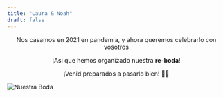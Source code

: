 ```yaml
---
title: "Laura & Noah"
draft: false
---
```


<p style="text-align:center;">
Nos casamos en 2021 en pandemia, y ahora queremos celebrarlo con vosotros
</p>

<p style="text-align:center;">
¡Así que hemos organizado nuestra <span style="font-weight:bold">re-boda</span>!
</p>

<p style="text-align:center;">
¡Venid preparados a pasarlo bien! 💃🕺
</p>


![Nuestra Boda](/images/main.jpg)


